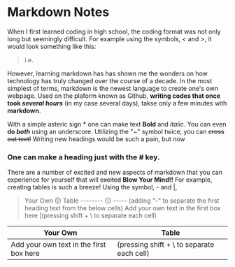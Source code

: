 # Markdown Notes

When I first learned coding in high school, the coding format was not only long but seemingly difficult. For example using the symbols, *<* and *>*, it would look something like this:

> i.e. <html>
>      <body></body>
>          </html>

However, learning markdown has has shown me the wonders on how technology has truly changed over the course of a decade. In the most simplest of terms, markdown is the newest language to create one's own webpage. Used on the plaform known as Github, **writing codes that once took _several hours_** (in my case several days), takse only a few minutes with **markdown**. 

With a simple asteric sign * one can make text **Bold** and *italic*. You can even **do _both_** using an underscore. Utilizing the "~" symbol twice, you can ~~cross out text!~~ Writing new headings would be such a pain, but now

### One can make a heading just with the *#* key.

There are a number of excited and new aspects of markdown that you can experience for yourself that will ~~excited~~ **Blow Your Mind!!** For example, creating tables is such a breeze! Using the symbol, *-* and |,

> Your Own (|) Table 
> -------- (|) ----- (adding "-" to separate the first heading text from the below cells)
> Add your own text in the first box here |(pressing shift + \ to separate each cell)

Your Own | Table
-------- | -----
Add your own text in the first box here |(pressing shift + \ to separate each cell)
